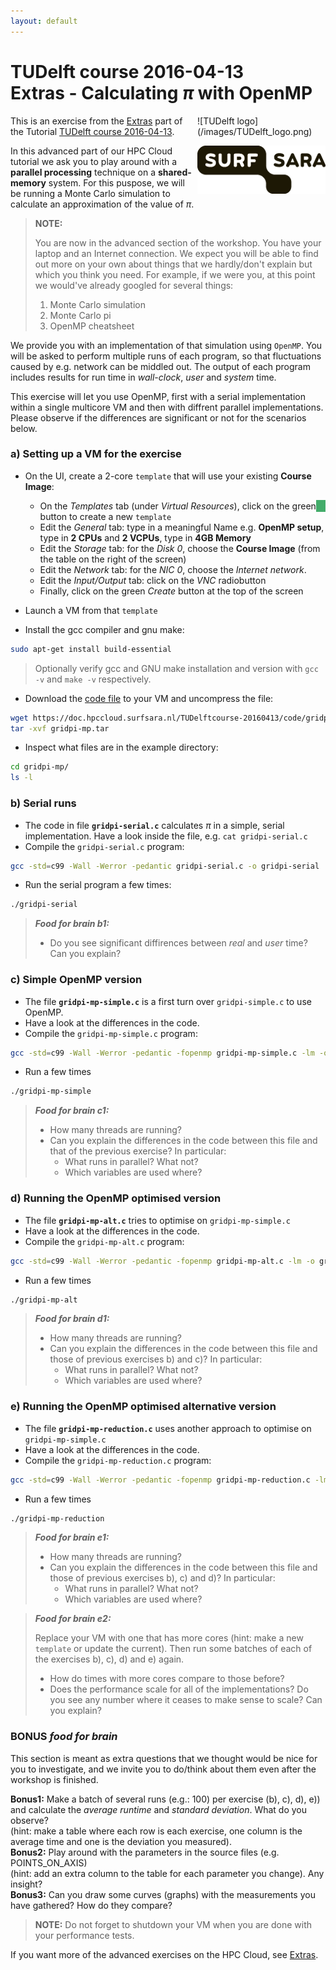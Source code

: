 ```yaml
---
layout: default
---
```


# TUDelft course 2016-04-13  <br/> Extras - Calculating _&pi;_ with OpenMP

<div style="float:right;max-width:205px;" markdown="1">
![TUDelft logo](/images/TUDelft_logo.png)

![SURFsara logo](/images/SURFsara_logo.png)
</div>

This is an exercise from the [Extras](extras) part of the Tutorial [TUDelft course 2016-04-13](.).

In this advanced part of our HPC Cloud tutorial we ask you to play around with a **parallel processing** technique on a **shared-memory** system. For this puspose, we will be running a Monte Carlo simulation to calculate an approximation of the value of _&pi;_. 

>**NOTE:**
>
>You are now in the advanced section of the workshop. You have your laptop and an Internet connection. We expect you will be able to find out more on your own about things that we hardly/don't explain but which you think you need. For example, if we were you, at this point we would've already googled for several things: 
>
>1. Monte Carlo simulation
>1. Monte Carlo pi
>1. OpenMP cheatsheet

We provide you with an implementation of that simulation using `OpenMP`. You will be asked to perform multiple runs of each program, so that fluctuations caused by e.g. network can be middled out. The output of each program includes results for run time in _wall-clock_, _user_ and _system_ time.

This exercise will let you use OpenMP, first with a serial implementation within a single multicore VM and then with diffrent parallel implementations. Please observe if the differences are significant or not for the scenarios below.

### a) Setting up a VM for the exercise

* On the UI, create a 2-core `template` that will use your existing **Course Image**:
  * On the _Templates_ tab (under _<i class="fa fa-cloud"></i> Virtual Resources_), click on the green _<i class="fa fa-plus" style="background-color:#43AC6A;border-color:#368a55;color:#fff;padding:1px 1ex 1px 1ex;"></i>_ button to create a new `template`
  * Edit the _<i class="fa fa-laptop"></i> General_ tab: type in a meaningful Name e.g. **OpenMP setup**, type in **2 CPUs** and **2 VCPUs**, type in **4GB Memory** 
  * Edit the _<i class="fa fa-tasks"></i> Storage_ tab: for the _Disk 0_, choose the **Course Image** (from the table on the right of the screen) 
  * Edit the _<i class="fa fa-globe"></i> Network_ tab: for the _NIC 0_, choose the _Internet network_.  
  * Edit the _<i class="fa fa-exchange"></i> Input/Output_ tab: click on the _VNC_ radiobutton
  * Finally, click on the green *Create* button at the top of the screen

* Launch a VM from that `template`

* Install the gcc compiler and gnu make:

```sh
sudo apt-get install build-essential 
```

> Optionally verify gcc and GNU make installation and version with `gcc -v` and  `make -v` respectively. 

* Download the [code file](code/gridpi-mp.tar) to your VM and uncompress the file:

```sh
wget https://doc.hpccloud.surfsara.nl/TUDelftcourse-20160413/code/gridpi-mp.tar 
tar -xvf gridpi-mp.tar 
```

* Inspect what files are in the example directory:

```sh
cd gridpi-mp/
ls -l 
```

### b) Serial runs

* The code in file **`gridpi-serial.c`** calculates _&pi;_ in a simple,
serial implementation. Have a look inside the file, e.g. `cat gridpi-serial.c`
* Compile the `gridpi-serial.c` program:

```sh
gcc -std=c99 -Wall -Werror -pedantic gridpi-serial.c -o gridpi-serial
```

* Run the serial program a few times:

```sh
./gridpi-serial
```

> **_Food for brain b1:_**
>
> * Do you see significant diffirences between *real* and *user* time? Can you explain?


### c) Simple OpenMP version

* The file **`gridpi-mp-simple.c`** is a first turn over `gridpi-simple.c` to use OpenMP.
* Have a look at the differences in the code.
* Compile the `gridpi-mp-simple.c` program:

```sh
gcc -std=c99 -Wall -Werror -pedantic -fopenmp gridpi-mp-simple.c -lm -o gridpi-mp-simple 
```

* Run a few times

```sh
./gridpi-mp-simple
```

> **_Food for brain c1:_**
>
> * How many threads are running?
> * Can you explain the differences in the code between this file and that of the previous exercise? In particular:
>   * What runs in parallel? What not?
>   * Which variables are used where?

### d) Running the OpenMP optimised version

* The file **`gridpi-mp-alt.c`** tries to optimise on `gridpi-mp-simple.c`
* Have a look at the differences in the code.
* Compile the `gridpi-mp-alt.c` program:

```sh
gcc -std=c99 -Wall -Werror -pedantic -fopenmp gridpi-mp-alt.c -lm -o gridpi-mp-alt
```

* Run a few times

```sh
./gridpi-mp-alt
```

> **_Food for brain d1:_**
>
> * How many threads are running?
> * Can you explain the differences in the code between this file and those of previous exercises b) and c)? In particular:
>   * What runs in parallel? What not?
>   * Which variables are used where?


### e) Running the OpenMP optimised alternative version

* The file **`gridpi-mp-reduction.c`** uses another approach to optimise on `gridpi-mp-simple.c`
* Have a look at the differences in the code.
* Compile the `gridpi-mp-reduction.c` program:

```sh
gcc -std=c99 -Wall -Werror -pedantic -fopenmp gridpi-mp-reduction.c -lm -o gridpi-mp-reduction
```

* Run a few times

```sh
./gridpi-mp-reduction
```

> **_Food for brain e1:_**
>
> * How many threads are running?
> * Can you explain the differences in the code between this file and those of previous exercises b), c) and d)? In particular:
>   * What runs in parallel? What not?
>   * Which variables are used where?

> **_Food for brain e2:_**
>
> Replace your VM with one that has more cores (hint: make a new `template` or update the current). Then run some batches of each of the exercises b), c), d) and e) again. 
>
> * How do times with more cores compare to those before? 
> * Does the performance scale for all of the implementations? Do you see any number where it ceases to make sense to scale? Can you explain?


### BONUS _food for brain_

This section is meant as extra questions that we thought would be nice for you to investigate, and we invite you to do/think about them even after the workshop is finished.

**Bonus1:** Make a batch of several runs (e.g.: 100) per exercise (b), c), d), e)) and calculate the *average runtime* and *standard deviation*. What do you observe? <br/> (hint: make a table where each row is each exercise, one column is the average time and one is the deviation you measured).    
**Bonus2:** Play around with the parameters in the source files (e.g. POINTS_ON_AXIS) <br/> (hint: add an extra column to the table for each parameter you change). Any insight?    
**Bonus3:** Can you draw some curves (graphs) with the measurements you have gathered? How do they compare?  
 

> **NOTE:**
> Do not forget to shutdown your VM when you are done with your performance tests.

 If you want more of the advanced exercises on the HPC Cloud, see [Extras](extras).
